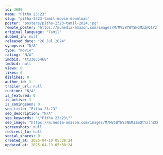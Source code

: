 ```yaml
---
id: 3680
name: "Pitha 23:23"
slug: "pitha-2323-tamil-movie-download"
poster: "posters/pitha-2323-tamil-2024.jpg"
remote_poster: "https://m.media-amazon.com/images/M/MV5BYWY5NGMzZmQtYzlhZC00MTcxLWIxYzAtMThmZDZlN2NjODk5XkEyXkFqcGc@._V1_SX300.jpg"
original_language: "Tamil"
dubbed_in: null
released_date: "26 Jul 2024"
synopsis: "N/A"
type: "movie"
rating: "N/A"
imdbid: "tt33035460"
tmdbid: null
views: 0
likes: 0
dislikes: 0
author_id: 1
trailer_url: null
runtime: "N/A"
is_featured: 0
is_active: 1
is_comingsoon: 0
seo_title: "Pitha 23:23"
seo_description: "N/A"
seo_keywords: "\"Pitha 23:23\""
seo_image: "https://m.media-amazon.com/images/M/MV5BYWY5NGMzZmQtYzlhZC00MTcxLWIxYzAtMThmZDZlN2NjODk5XkEyXkFqcGc@._V1_SX300.jpg"
screenshots: null
redirect_to: null
social_shares: 0
created_at: 2025-04-19 05:38:24
updated_at: 2025-04-19 05:38:24
---
```


